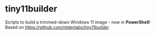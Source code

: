 # tiny11builder

Scripts to build a trimmed-down Windows 11 image - now in **PowerShell**! Based on https://github.com/ntdevlabs/tiny11builder
<br>